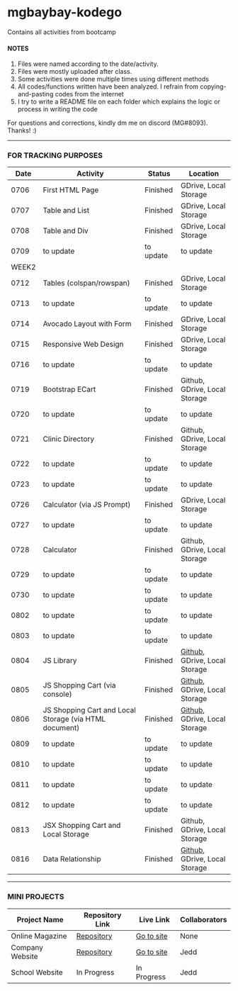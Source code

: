# mgbaybay-kodego
Contains all activities from bootcamp

#### NOTES
1. Files were named according to the date/activity.
2. Files were mostly uploaded after class.
3. Some activities were done multiple times using different methods
4. All codes/functions written have been analyzed. I refrain from copying-and-pasting codes from the internet
5. I try to write a README file on each folder which explains the logic or process in writing the code

For questions and corrections, kindly dm me on discord (MG#8093). Thanks! :)

********************************************************

### FOR TRACKING PURPOSES

| Date |    Activity    | Status | Location |  
|------|----------------|--------|-----------|
| 0706 | First HTML Page | Finished | GDrive, Local Storage | 
| 0707 | Table and List | Finished | GDrive, Local Storage | 
| 0708 | Table and Div  | Finished | GDrive, Local Storage | 
| 0709 | to update | to update | to update | 
|WEEK2|
| 0712 | Tables (colspan/rowspan) | Finished | GDrive, Local Storage | 
| 0713 |  to update | to update | to update |
| 0714 | Avocado Layout with Form | Finished | GDrive, Local Storage | 
| 0715 | Responsive Web Design | Finished | GDrive, Local Storage |
| 0716 |  to update | to update | to update |
| 0719 | Bootstrap ECart | Finished | Github, GDrive, Local Storage |
| 0720 |  to update | to update | to update | 
| 0721 | Clinic Directory | Finished | Github, GDrive, Local Storage |
| 0722 |  to update | to update | to update |
| 0723 |  to update | to update | to update |
| 0726 | Calculator (via JS Prompt) | Finished | GDrive, Local Storage |
| 0727 |  to update | to update | to update |
| 0728 | Calculator | Finished | Github, GDrive, Local Storage |
| 0729 |  to update | to update | to update |
| 0730 |  to update | to update | to update |
| 0802 |  to update | to update | to update |
| 0803 |  to update | to update | to update |
| 0804 | JS Library | Finished | [Github](https://github.com/mgbaybay/mgbaybay-kodego/tree/main/0804), GDrive, Local Storage |
| 0805 | JS Shopping Cart (via console) | Finished | [Github](https://github.com/mgbaybay/mgbaybay-kodego/tree/main/0805), GDrive, Local Storage |
| 0806 | JS Shopping Cart and Local Storage (via HTML document) | Finished | [Github](https://github.com/mgbaybay/mgbaybay-kodego/tree/main/0806), GDrive, Local Storage |
| 0809 |  to update | to update | to update |
| 0810 |  to update | to update | to update |
| 0811 |  to update | to update | to update |
| 0812 |  to update | to update | to update |
| 0813 | JSX Shopping Cart and Local Storage | Finished | Github, GDrive, Local Storage | 
| 0816 | Data Relationship | Finished | [Github](https://github.com/mgbaybay/mgbaybay-kodego/tree/main/0816), GDrive, Local Storage | 


********************************************************
### MINI PROJECTS

| Project Name |    Repository Link    | Live Link | Collaborators 
|--------------|----------------|--------|--------|
| Online Magazine | [Repository](https://github.com/mgbaybay/online_magazine) | [Go to site](https://mgbaybay.github.io/online-magazine/) | None
| Company Website | [Repository](https://github.com/mgbaybay/J-M-Technologies) | [Go to site](https://mgbaybay.github.io/J-M-Technologies/) | Jedd
| School Website | In Progress  | In Progress | Jedd
